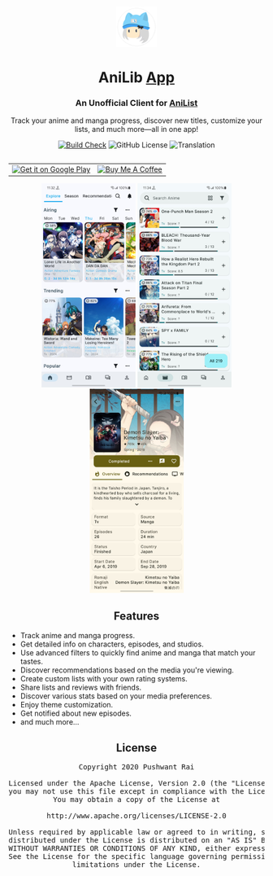 <div align="center">
<a href="https://anilibapp.github.io/">
    <img src="./.github/assets/logo.png" alt="AniLib Logo" title="AniLib Logo" width="80"/>
</a>

# AniLib [App](https://anilibapp.github.io)

### An Unofficial Client for [AniList](https://anilist.co)
Track your anime and manga progress, discover new titles, customize your lists, and much more—all in one app!

[![Build Check](https://github.com/AniLibApp/AniLib/workflows/AniLib%20build%20check/badge.svg?branch=master&event=push)](https://github.com/AniLibApp/AniLib/actions)
![GitHub License](https://img.shields.io/github/license/AniLibApp/AniLib)
![Translation](https://img.shields.io/badge/translation-0%25-blue)

<div style="display:flex; align-items:center; justify-content:center;">
<table>
    <tr>
    <td align="center">
        <a href='https://play.google.com/store/apps/details?id=com.revolgenx.anilib&hl=en&gl=US&pcampaignid=pcampaignidMKT-Other-global-all-co-prtnr-py-PartBadge-Mar2515-1'  target="_blank">
            <img alt='Get it on Google Play' src='https://play.google.com/intl/en_us/badges/static/images/badges/en_badge_web_generic.png' width="200px"/>
        </a>   
    </td>
    <td align="center">
        <a href="https://www.buymeacoffee.com/9qP65KlG4" target="_blank">
            <img src="https://cdn.buymeacoffee.com/buttons/v2/default-yellow.png" alt="Buy Me A Coffee" width="200px" >
        </a>
    </td>
    </tr>
</table>
</div>

<img width="185" src=".github/assets/explore.jpg"/>
<img width="185" src=".github/assets/list.jpg"/>
<img width="185" src=".github/assets/overview.jpg"/>

## Features

<div align="left">
    
- Track anime and manga progress.
- Get detailed info on characters, episodes, and studios.
- Use advanced filters to quickly find anime and manga that match your tastes.
- Discover recommendations based on the media you're viewing.
- Create custom lists with your own rating systems.
- Share lists and reviews with friends.
- Discover various stats based on your media preferences.
- Enjoy theme customization.
- Get notified about new episodes.
- and much more...

</div>



## License

<pre>
Copyright 2020 Pushwant Rai

Licensed under the Apache License, Version 2.0 (the "License");
you may not use this file except in compliance with the License.
You may obtain a copy of the License at

http://www.apache.org/licenses/LICENSE-2.0

Unless required by applicable law or agreed to in writing, software
distributed under the License is distributed on an "AS IS" BASIS,
WITHOUT WARRANTIES OR CONDITIONS OF ANY KIND, either express or implied.
See the License for the specific language governing permissions and
limitations under the License.
</pre>
</div>
